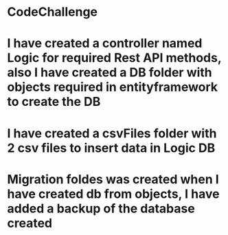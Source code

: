 # CodeChallenge
# I have created a controller named Logic for required Rest API methods, also I have created a DB folder with objects required in entityframework to create the DB
# I have created a csvFiles folder with 2 csv files to insert data in Logic DB
# Migration foldes was created when I have created db from objects, I have added a backup of the database created
